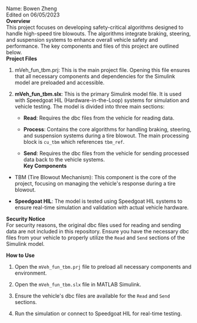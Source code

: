 Name: Bowen Zheng  
Edited on 06/05/2023  
**Overview**  
This project focuses on developing safety-critical algorithms designed
to handle high-speed tire blowouts. The algorithms integrate braking,
steering, and suspension systems to enhance overall vehicle safety and
performance. The key components and files of this project are outlined
below.  
**Project Files**

1.  mVeh_fun_tbm.prj: This is the main project file. Opening this file
    ensures that all necessary components and dependencies for the
    Simulink model are preloaded and accessible.

2.  **mVeh_fun_tbm.slx**: This is the primary Simulink model file. It is
    used with Speedgoat HIL (Hardware-in-the-Loop) systems for
    simulation and vehicle testing. The model is divided into three main
    sections:

    - **Read**: Requires the dbc files from the vehicle for reading
      data.

    - **Process**: Contains the core algorithms for handling braking,
      steering, and suspension systems during a tire blowout. The main
      processing block is `cu_tbm` which references `tbm_ref`.

    - **Send**: Requires the dbc files from the vehicle for sending
      processed data back to the vehicle systems.  
      **Key Components**

- TBM (Tire Blowout Mechanism): This component is the core of the
  project, focusing on managing the vehicle's response during a tire
  blowout.

- **Speedgoat HIL**: The model is tested using Speedgoat HIL systems to
  ensure real-time simulation and validation with actual vehicle
  hardware.  

**Security Notice**  
  For security reasons, the original dbc files used for reading and
  sending data are not included in this repository. Ensure you have the
  necessary dbc files from your vehicle to properly utilize the `Read`
  and `Send` sections of the Simulink model.  

**How to Use**

1.  Open the `mVeh_fun_tbm.prj` file to preload all necessary components
    and environment.

2.  Open the `mVeh_fun_tbm.slx` file in MATLAB Simulink.

3.  Ensure the vehicle's dbc files are available for the `Read` and
    `Send` sections.

4.  Run the simulation or connect to Speedgoat HIL for real-time
    testing.
